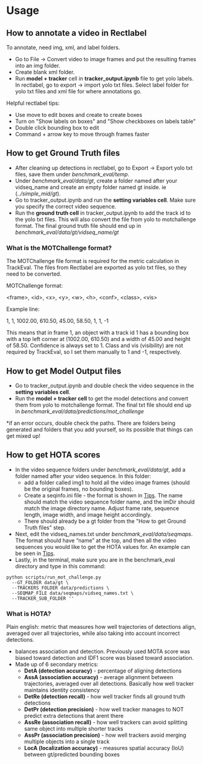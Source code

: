 # Usage 

## How to annotate a video in Rectlabel

To annotate, need img, xml, and label folders. 

- Go to File -> Convert video to image frames and put the resulting frames into an img folder. 
- Create blank xml folder. 
- Run **model + tracker** cell in **tracker_output.ipynb** file to get yolo labels. In rectlabel, go to export -> import yolo txt files. Select label folder for yolo txt files and xml file for where annotations go. 

Helpful rectlabel tips:

- Use move to edit boxes and create to create boxes
- Turn on "Show labels on boxes" and "Show checkboxes on labels table"
- Double click bounding box to edit
- Command + arrow key to move through frames faster


## How to get Ground Truth files
- After cleaning up detections in rectlabel, go to Export -> Export yolo txt files, save them under *benchmark_eval/temp*.
- Under *benchmark_eval/data/gt*, create a folder named after your vidseq_name and create an empty folder named gt inside. ie (*../simple_mid/gt*).
- Go to tracker_output.ipynb and run the **setting variables cell**. Make sure you specify the correct video sequence.  
- Run the **ground truth cell** in tracker_output.ipynb to add the track id to the yolo txt files. This will also convert the file from yolo to motchallenge format. The final ground truth file should end up in *benchmark_eval/data/gt/vidseq_name/gt*

### What is the MOTChallenge format?

The MOTChallenge file format is required for the metric calculation in TrackEval. The files from Rectlabel are exported as yolo txt files, so they need to be converted. 

MOTChallenge format:

<frame\>, <id\>, <x\>, <y\>, <w\>, <h\>, <conf\>, <class\>, <vis\>

Example line:

1, 1, 1002.00, 610.50, 45.00, 58.50, 1, 1, -1

This means that in frame 1, an object with a track id 1 has a bounding box with a top left corner at (1002.00, 610.50) and a width of 45.00 and height of 58.50. Confidence is always set to 1. Class and vis (visibility) are not required by TrackEval, so I set them manually to 1 and -1, respectively. 


## How to get Model Output files
- Go to tracker_output.ipynb and double check the video sequence in the **setting variables cell**.
- Run the **model + tracker cell** to get the model detections and convert them from yolo to motchallenge format. The final txt file should end up in *benchmark_eval/data/predictions/mot_challenge*

*if an error occurs, double check the paths. There are folders being generated and folders that you add yourself, so its possible that things can get mixed up!


## How to get HOTA scores
- In the video sequence folders under *benchmark_eval/data/gt*, add a folder named after your video sequence. In this folder:
    - add a folder called img1 to hold all the video image frames (should be the original frames, no bounding boxes).
    - Create a seqinfo.ini file - the format is shown in [Tips](tips.md). The name should match the video sequence folder name, and the imDir should match the image directory name. Adjust frame rate, sequence length, image width, and image height accordingly. 
    - There should already be a gt folder from the "How to get Ground Truth files" step. 
- Next, edit the vidseq_names.txt under *benchmark_eval/data/seqmaps*. The format should have “name” at the top, and then all the video sequences you would like to get the HOTA values for. An example can be seen in [Tips](tips.md).
- Lastly, in the terminal, make sure you are in the benchmark_eval directory and type in this command:

```
python scripts/run_mot_challenge.py  
  --GT_FOLDER data/gt \
  --TRACKERS_FOLDER data/predictions \
  --SEQMAP_FILE data/seqmaps/vidseq_names.txt \
  --TRACKER_SUB_FOLDER ''
```

### What is HOTA?

Plain english: metric that measures how well trajectories of detections align, averaged over all trajectories, while also taking into account incorrect detections. 

- balances association and detection. Previously used MOTA score was biased toward detection and IDF1 score was biased toward association.
- Made up of 6 secondary metrics:
    - **DetA (detection accuracy)** - percentage of aligning detections
    - **AssA (association accuracy)** - average alignment between trajectories, averaged over all detections. Basically how well tracker maintains identity consistency
    - **DetRe (detection recall)** - how well tracker finds all ground truth detections
    - **DetPr (detection precision)** - how well tracker manages to NOT predict extra detections that arent there
    - **AssRe (association recall)** - how well trackers can avoid splitting same object into multiple shorter tracks
    - **AssPr (association precision)** - how well trackers avoid merging multiple objects into a single track
    - **LocA (localization accuracy)** - measures spatial accuracy (IoU) between gt/predicted bounding boxes
